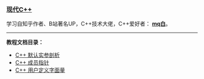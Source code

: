 ### [现代C++](#)
学习自知乎作者、B站著名UP，C++技术大佬，C++爱好者： [**mq白**](https://www.zhihu.com/people/o4ze4r)。

----
**教程文档目录：**
- [C++ 默认实参剖析](https://zhuanlan.zhihu.com/p/588948013)
- [C++ 成员指针](https://zhuanlan.zhihu.com/p/584267190)
- [C++ 用户定义字面量](https://zh.cppreference.com/w/cpp/language/user_literal)

